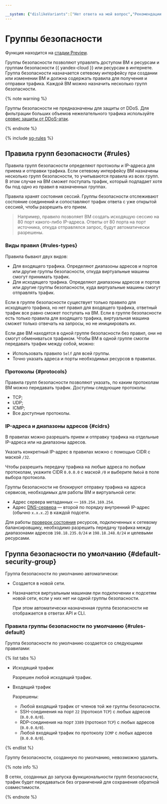 ```yaml
---

__system: {"dislikeVariants":["Нет ответа на мой вопрос","Рекомендации не помогли","Содержание не соответствует заголовку","Другое"]}
---
```

# Группы безопасности

Функция находится на [стадии Preview](../../overview/concepts/launch-stages.md).

Группы безопасности позволяют управлять доступом ВМ к ресурсам и группам безопасности {{ yandex-cloud }} или ресурсам в интернете. Группа безопасности назначается сетевому интерфейсу при создании или изменении ВМ и должна содержать правила для получения и отправки трафика. Каждой ВМ можно назначить несколько групп безопасности.

{% note warning %}

Группы безопасности не предназначены для защиты от DDoS. Для фильтрации больших объемов нежелательного трафика используйте [сервис защиты от DDoS-атак](../ddos-protection/index.md).

{% endnote %}

{% include [sg-rules](../../_includes/vpc/sg-rules.md) %}

## Правила групп безопасности {#rules}

Правила групп безопасности определяют протоколы и IP-адреса для приема и отправки трафика. Если сетевому интерфейсу ВМ назначены несколько групп безопасности, то учитываются правила из всех групп. В этом случае на ВМ сможет поступать трафик, который подпадает хотя бы под одно из правил в назначенных группах.

Правила хранят состояния сессий. Группы безопасности отслеживают состояние соединений и сопоставляют трафик ответа с уже открытой сессией, чтобы разрешить его прием.

   > Например, правило позволяет ВМ создать исходящую сессию на 80 порт какого-либо IP-адреса. Ответы от 80 порта на порт источника, откуда отправлялся запрос, будут автоматически разрешены.

### Виды правил {#rules-types}

Правила бывают двух видов:

* Для входящего трафика. Определяют диапазоны адресов и портов или другие группы безопасности, откуда виртуальные машины смогут принимать трафик.
* Для исходящего трафика. Определяют диапазоны адресов и портов или другие группы безопасности, куда виртуальные машины смогут отправлять трафик. 

Если в группе безопасности существует только правило для исходящего трафика, но нет правил для входящего трафика, ответный трафик все равно сможет поступать на ВМ. Если в группе безопасности есть только правила для входящего трафика, виртуальная машина сможет только отвечать на запросы, но не инициировать их.

Если две ВМ находятся в одной группе безопасности без правил, они не смогут обмениваться трафиком. Чтобы ВМ в одной группе смогли передавать трафик между собой, можно: 

* Использовать правило `Self` для всей группы.
* Точно указать адреса и порты необходимых ресурсов в правилах. 

### Протоколы {#protocols}

Правила групп безопасности позволяют указать, по каким протоколам ВМ можно передавать трафик. Доступны следующие протоколы:

* TCP;
* UDP;
* ICMP;
* Все доступные протоколы.

### IP-адреса и диапазоны адресов {#cidrs}

В правилах можно разрешать прием и отправку трафика на отдельные IP-адреса или на диапазоны адресов.

Указать конкретный IP-адрес в правилах можно с помощью СIDR с маской `/32`. 

Чтобы разрешить передачу трафика на любые адреса по любым протоколам, укажите CIDR `0.0.0.0` с маской `/0` и выберите `Любой` в поле выбора протокола.

Группы безопасности не блокируют отправку трафика на адреса сервисов, необходимых для работы ВМ и виртуальной сети:

* Адрес сервера метаданных — `169.254.169.254`.
* Адрес [DNS-сервера](network.md#subnet) — второй по порядку внутренний IP-адрес (обычно `x.x.x.2`) в каждой подсети.

Для работы [проверок состояния](../../network-load-balancer/concepts/health-check.md) ресурсов, подключенных к сетевому балансировщику, необходимо разрешить передачу трафика между диапазонами адресов `198.18.235.0/24` и `198.18.248.0/24` и целевыми ресурсами.

## Группа безопасности по умолчанию {#default-security-group}

Группа безопасности по умолчанию автоматически: 
* Создается в новой сети.
* Назначается виртуальным машинам при подключении к подсетям новой сети, если у них нет ни одной группы безопасности. 
    
    При этом автоматически назначенная группа безопасности не отображается в ответах API и CLI.

### Правила группы безопасности по умолчанию {#rules-default}

Группа безопасности по умолчанию создается со следующими правилами:

{% list tabs %}

- Исходящий трафик

    Разрешен любой исходящий трафик.
    
- Входящий трафик
    
    Разрешены: 
    * Любой входящий трафик от членов той же группы безопасности.
    * SSH-соединения на порт `22` (протокол `TCP`) с любых адресов (`0.0.0.0/0`).
    * RDP-соединения на порт `3389` (протокол `TCP`) с любых адресов (`0.0.0.0/0`).
    * Любой входящий трафик по протоколу `ICMP` с любых адресов (`0.0.0.0/0`).

{% endlist %}

Группу безопасности, созданную по умолчанию, невозможно удалить. 

{% note info %}

В сетях, созданных до запуска функциональности групп безопасности, трафик будет передаваться без ограничений для сохранения обратной совместимости.

{% endnote %}


